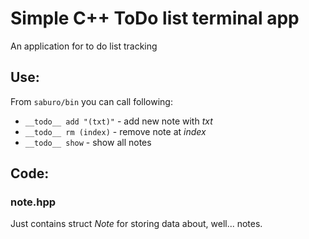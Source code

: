 # Simple C++ ToDo list terminal app
An application for to do list tracking

## Use:
From `saburo/bin` you can call following:
- `__todo__ add "(txt)"` - add new note with _txt_ 
- `__todo__ rm (index)` - remove note at _index_
- `__todo__ show` - show all notes


## Code:

### __note.hpp__
Just contains struct _Note_ for storing data about, well... notes.